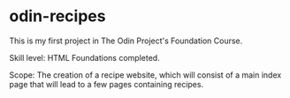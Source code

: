 # odin-recipes

This is my first project in The Odin Project's Foundation Course.

Skill level: HTML Foundations completed.

Scope: The creation of a recipe website, which will consist of a main index page that will lead to a few pages containing recipes.

